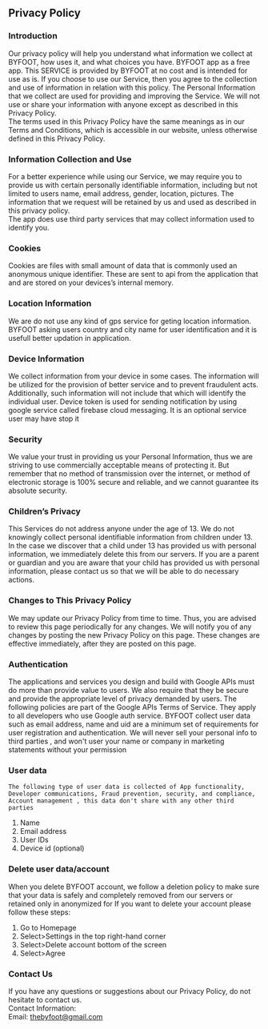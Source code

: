 Privacy Policy  
----------------

### Introduction  
Our privacy policy will help you understand what information we collect at BYFOOT, how uses it, and what choices you have.
BYFOOT app as a free app. This SERVICE is provided by BYFOOT at no cost and is intended for use as is.
If you choose to use our Service, then you agree to the collection and use of information in  relation with this policy. The Personal Information that we collect are used for providing and improving the Service. We will not use or share your information with anyone except as described in this Privacy Policy.  
The terms used in this Privacy Policy have the same meanings as in our Terms and Conditions, which is accessible in our website, unless otherwise  defined in this Privacy Policy.

### Information Collection and Use  
For a better experience while using our Service, we may require you to provide us with certain personally identifiable information, including but not limited to users name, email address, gender, location, pictures. The information that we request will be retained by us and used as described in this privacy policy.  
The app does use third party services that may collect information used to identify you. 

### Cookies  
Cookies are files with small amount of data that is commonly used an anonymous unique identifier. These are sent to api from the application that and are stored on your devices’s internal memory.  

  

### Location Information  
We are do not use any kind of gps service for geting location information. BYFOOT asking users country and city name for user identification and it is usefull better updation in application.  

### Device Information  
We collect information from your device in some cases. The information will be utilized for the provision of better service and to prevent fraudulent acts. Additionally, such information will not include that which will identify the individual user.  Device token is used for sending notification by using google service called firebase cloud messaging. It is an optional service user may have stop it
 

### Security  
We value your trust in providing us your Personal Information, thus we are striving to use commercially acceptable means of protecting it. But remember that no method of transmission over  the internet, or method of electronic storage is 100% secure and reliable, and we cannot guarantee its absolute security.  

### Children’s Privacy  
This Services do not address anyone under the age of 13. We do not knowingly collect personal identifiable information from children under 13. In the case we discover that a child under 13 has provided us with personal information, we immediately delete this from our servers. If you  are  a  parent  or  guardian and you are aware that your child has provided us with personal information, please contact us so that we will be able to do necessary actions.  

### Changes to This Privacy Policy  
We may update our Privacy Policy from time to time. Thus, you are advised to review this page periodically for any changes. We will notify you of any changes by posting the new Privacy Policy on this page. These changes are effective immediately, after they are posted on this page. 

### Authentication

The applications and services you design and build with Google APIs must do more than provide value to users. We also require that they be secure and provide the appropriate level of privacy demanded by users. The following policies are part of the Google APIs Terms of Service. They apply to all developers who use Google auth service. BYFOOT collect user data such as email address, name and uid are a minimum set of requirements for user registration and authentication.  We will never sell your personal info to third parties , and won't user your name or company in marketing statements without your permission

### User data
    The following type of user data is collected of App functionality, Developer communications, Fraud prevention, security, and compliance, Account management , this data don't share with any other third parties
 1. Name
 2. Email address
 3. User IDs
 4. Device id (optional)

### Delete user data/account

When you delete BYFOOT account, we follow a deletion policy to make sure that your data is safely and completely removed from our servers or retained only in anonymized for
If you want to delete your account please follow these steps:
  1. Go to Homepage
  2. Select>Settings in the top right-hand corner
  3. Select>Delete account bottom of the screen
  4. Select>Agree



### Contact Us  
If you have any questions or suggestions about our Privacy Policy, do not hesitate to contact us.  
Contact Information:  
Email: thebyfoot@gmail.com 
